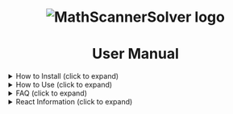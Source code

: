 # <center>![MathScannerSolver logo](https://i.imgur.com/Y5x0y3P.png)</center>
# <center>User Manual</center>

<details>
  <summary> How to Install (click to expand) </summary>
  
### I. Cloning the Repository


1.  Open the Windows run command, either by pressing the *Windows key + R key* at the same time, or by typing *"Run"* into the Windows search bar and selecting the Run app from the list.
2.  Type *"cmd"* into the run box and then press the *"OK"* button to open the Windows Command Prompt.
3.  Enter the following into the Command prompt and then press the *Enter* key:
>git clone https://github.com/Dylans17/MathScannerSolver.git

### II. Installing npm Dependencies and build React
1. Input each of the following lines into the Windows Command Prompt, press the *Enter* key after each line:
>cd MathScannerSolver/Code  
>npm install  
>npm run build


### III. Installing Node
1. Click [here](https://nodejs.org/en/download/) to download the latest version of Node.
2. Select the installation that is most appropriate for your system. For most users this will be the *64-bit Windows Installer (.msi)* file.
3. Once the download has finished, open the corresponding installation file.
4. Follow the prompts to completion to install Node.js on your machine.

### IV. Running the application
1. Verify that your Command Prompt is in the *"Code"* folder of MathScannerSolver. If it is not, use the cd command followed by the location of the code folder to change to the proper directory.
2. In the Windows Command Prompt enter the following, and then press the *Enter* key:
>node index.js
3. If successful, the command prompt should indicate that it is listening on port 9000.
![Command Prompt listening](https://i.imgur.com/ylGjuVC.png) 

### V. Accessing the website
1. Open your internet browser of choice
2. Enter *"localhost: 9000"* into the browser's navigation bar and press the *Enter* key.
3. If successful, you should see the MathScannerSolver page loaded.

![Home Page](https://i.imgur.com/yuqnVfI.png)
  
</details>


<details>
<summary>How to Use (click to expand)</summary>
  
## Uploading an image

1. On the front page, left click on the *"Upload Your Picture"* button.
2. The page should display a drag 'n' drop box that looks like: ![Drag 'n' Drop your image here](https://i.imgur.com/L6agY9G.png)
3. You can either drag an image over the box and release it, or click on the box and navigate to the desired picture.
4. After a picture has been chosen, it will be displayed.
5. If you wish, press the edit icon above your image to manually edit your input and press the *Set* button when finished. 
![](https://i.imgur.com/y65QxRY.png)
6. You will be brought to a screen showing the image you uploaded, above it the result will be displayed.

## Taking a Picture

1. On the home screen, press the *"Take a Picture"* button. 
2. A pop up box may appear asking for permission to use your picture, select *Yes* to enable your camera.
3. A screen showing your camera should appear, with a small circle in the middle of the camera frame.
![Camera Picture](https://i.imgur.com/fw8aHRV.png)
4. Press the small circle and a picture will be taken and uploaded.
5. You can choose to take another picture, or hit the next key to display your results.

## Inputting an Equation

1. At the home screen, press the *"Type an Equation"* to be brough to the input equation page. 
2. In the following screen, input the equation you wish to be solved into the input box.
![](https://i.imgur.com/wdYIFtX.png)
3. You can press the *"Add another Equation"* button at any time to add another equation.
4. Once satisfied with your input, you can press the *"Submit"* button to submit your input.
5. Upon submission, you will be taken to the results page.
![](https://i.imgur.com/UH1VjX2.png)
</details>

<details>
  
  <summary>FAQ (click to expand) </summary>

### What is MathScannerSolver?
>MathScannerSolver creates a webserver which hosts a site inputting math either via text or through uploading images, and provides methods to display and solve a small subset of math problems.

### Who created MathScannerSolver?
>Group 8, consisting of Dylan Strickley, Carlos Garcia Gomez, Jonathan O'Berry, Abigail Beneduce, Pam Viana, and Sarah Baron are the creators of MathScannerSolver.

### How does MathScannerSolver work?
>MathScannerSolver works by using our custom LaTeX parser and solver to resolve the answer to user input. LaTeX strings from image input is found by using the MathPix API to pull LaTeX from uploaded images.

### What languages is MathScannerSolver written in?
>MathScannerSolver is primarily written in REACT for the Frontend and JavaScript for the backend. Additionally, MathScannerSolver uses ANTLR as a parser generator.

### Why was MathScannerSolver created?
>MathScannerSolver was created as a University project as Group 8 found there to be a lack of a proper LaTeX solver written in JavaScript. 
  
</details>

<details>
  <summary>React Information (click to expand)</summary>

### Getting Started with Create React App

This project was bootstrapped with [Create React App](https://github.com/facebook/create-react-app).

#### Available Scripts

In the project directory, you can run:

#### `npm start`

Runs the app in the development mode.\
Open [http://localhost:3000](http://localhost:3000) to view it in your browser.

The page will reload when you make changes.\
You may also see any lint errors in the console.

#### `npm test`

Launches the test runner in the interactive watch mode.\
See the section about [running tests](https://facebook.github.io/create-react-app/docs/running-tests) for more information.

#### `npm run build`

Builds the app for production to the `build` folder.\
It correctly bundles React in production mode and optimizes the build for the best performance.

The build is minified and the filenames include the hashes.\
Your app is ready to be deployed!

See the section about [deployment](https://facebook.github.io/create-react-app/docs/deployment) for more information.

#### `npm run eject`

**Note: this is a one-way operation. Once you `eject`, you can't go back!**

If you aren't satisfied with the build tool and configuration choices, you can `eject` at any time. This command will remove the single build dependency from your project.

Instead, it will copy all the configuration files and the transitive dependencies (webpack, Babel, ESLint, etc) right into your project so you have full control over them. All of the commands except `eject` will still work, but they will point to the copied scripts so you can tweak them. At this point you're on your own.

You don't have to ever use `eject`. The curated feature set is suitable for small and middle deployments, and you shouldn't feel obligated to use this feature. However we understand that this tool wouldn't be useful if you couldn't customize it when you are ready for it.

### Learn More

You can learn more in the [Create React App documentation](https://facebook.github.io/create-react-app/docs/getting-started).

To learn React, check out the [React documentation](https://reactjs.org/).

#### Code Splitting

This section has moved here: [https://facebook.github.io/create-react-app/docs/code-splitting](https://facebook.github.io/create-react-app/docs/code-splitting)

#### Analyzing the Bundle Size

This section has moved here: [https://facebook.github.io/create-react-app/docs/analyzing-the-bundle-size](https://facebook.github.io/create-react-app/docs/analyzing-the-bundle-size)

#### Making a Progressive Web App

This section has moved here: [https://facebook.github.io/create-react-app/docs/making-a-progressive-web-app](https://facebook.github.io/create-react-app/docs/making-a-progressive-web-app)

#### Advanced Configuration

This section has moved here: [https://facebook.github.io/create-react-app/docs/advanced-configuration](https://facebook.github.io/create-react-app/docs/advanced-configuration)

#### Deployment

This section has moved here: [https://facebook.github.io/create-react-app/docs/deployment](https://facebook.github.io/create-react-app/docs/deployment)

#### `npm run build` fails to minify

This section has moved here: [https://facebook.github.io/create-react-app/docs/troubleshooting#npm-run-build-fails-to-minify](https://facebook.github.io/create-react-app/docs/troubleshooting#npm-run-build-fails-to-minify)
</details>
